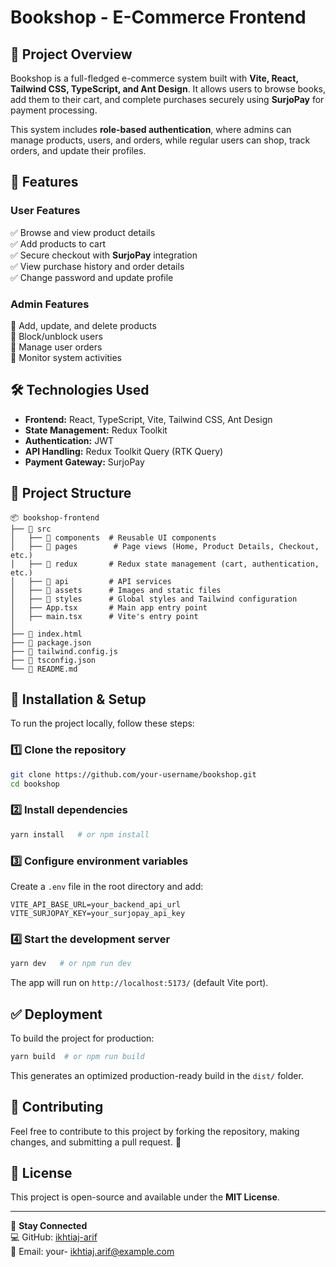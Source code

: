 # Bookshop - E-Commerce Frontend

## 📌 Project Overview
Bookshop is a full-fledged e-commerce system built with **Vite, React, Tailwind CSS, TypeScript, and Ant Design**. It allows users to browse books, add them to their cart, and complete purchases securely using **SurjoPay** for payment processing.

This system includes **role-based authentication**, where admins can manage products, users, and orders, while regular users can shop, track orders, and update their profiles.

## 🚀 Features
### **User Features**
✅ Browse and view product details  
✅ Add products to cart  
✅ Secure checkout with **SurjoPay** integration  
✅ View purchase history and order details  
✅ Change password and update profile  

### **Admin Features**
🔹 Add, update, and delete products  
🔹 Block/unblock users  
🔹 Manage user orders  
🔹 Monitor system activities  

## 🛠️ Technologies Used
- **Frontend:** React, TypeScript, Vite, Tailwind CSS, Ant Design
- **State Management:** Redux Toolkit
- **Authentication:** JWT
- **API Handling:** Redux Toolkit Query (RTK Query)
- **Payment Gateway:** SurjoPay

## 📂 Project Structure
```
📦 bookshop-frontend
├── 📂 src
│   ├── 📂 components  # Reusable UI components
│   ├── 📂 pages        # Page views (Home, Product Details, Checkout, etc.)
│   ├── 📂 redux       # Redux state management (cart, authentication, etc.)
│   ├── 📂 api         # API services
│   ├── 📂 assets      # Images and static files
│   ├── 📂 styles      # Global styles and Tailwind configuration
│   ├── App.tsx       # Main app entry point
│   ├── main.tsx      # Vite's entry point
│
├── 📄 index.html
├── 📄 package.json
├── 📄 tailwind.config.js
├── 📄 tsconfig.json
└── 📄 README.md
```

## 🎯 Installation & Setup
To run the project locally, follow these steps:

### 1️⃣ Clone the repository
```sh
git clone https://github.com/your-username/bookshop.git
cd bookshop
```

### 2️⃣ Install dependencies
```sh
yarn install   # or npm install
```

### 3️⃣ Configure environment variables
Create a `.env` file in the root directory and add:
```
VITE_API_BASE_URL=your_backend_api_url
VITE_SURJOPAY_KEY=your_surjopay_api_key
```

### 4️⃣ Start the development server
```sh
yarn dev   # or npm run dev
```

The app will run on `http://localhost:5173/` (default Vite port).

## ✅ Deployment
To build the project for production:
```sh
yarn build  # or npm run build
```
This generates an optimized production-ready build in the `dist/` folder.

## 📌 Contributing
Feel free to contribute to this project by forking the repository, making changes, and submitting a pull request. 🚀

## 📝 License
This project is open-source and available under the **MIT License**.

---
🔗 **Stay Connected**  
💻 GitHub: [ikhtiaj-arif](https://github.com/ikhtiaj-arif)  
📧 Email: your- ikhtiaj.arif@example.com  

